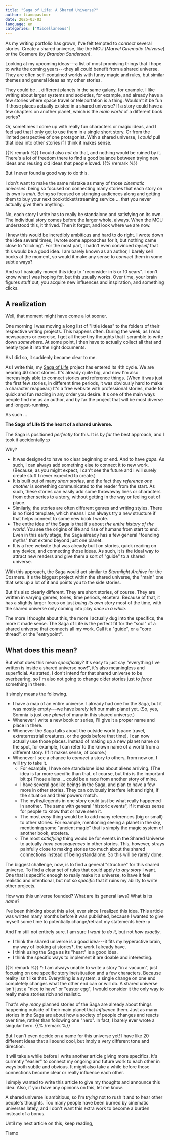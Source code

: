```yaml
---
title: "Saga of Life: A Shared Universe?"
author: tiamopastoor
date: 2025-03-03
language: en
categories: ["Miscellaneous"]
---
```


As my writing portfolio has grown, I've felt tempted to _connect_ several stories. Create a shared universe, like the MCU (_Marvel Cinematic Universe_) or the Cosmere (by _Brandon Sanderson_).

Looking at my upcoming ideas---a list of most promising things that I hope to write the coming years---they all could benefit from a shared universe. They are often self-contained worlds with funny magic and rules, but similar themes and general ideas as my other stories. 

They could be ... different planets in the same galaxy, for example. I like writing about larger systems and societies, for example, and already have a few stories where space travel or teleportation is a thing. Wouldn't it be fun if those places actually existed in a shared universe? If a story could have a few chapters on another planet, which is the _main world_ of a different book series? 

Or, sometimes I come up with really fun characters or magic ideas, and I feel sad that I only get to use them in a single short story. Or from the limited perspective of one protagonist. With a shared universe, I _could_ pull that idea into other stories if I think it makes sense. 

{{% remark %}}
I could also _not_ do that, and nothing would be ruined by it. There's a lot of freedom there to find a good balance between trying new ideas and reusing old ideas that people loved.
{{% /remark %}}

But I never found a good way to do this. 

I don't want to make the same mistake as many of those _cinematic universes_: being so focused on connecting many stories that each story on its own is _meh_. Being so focused on stringing audiences along and getting them to buy your next book/ticket/streaming service ... that you never actually _give_ them anything. 

No, each story I write has to really be standalone and satisfying on its own. The individual story comes before the larger whole, always. When the MCU understood this, it thrived. Then it forgot, and look where we are now.

I knew this would be incredibly ambitious and hard to do right. I wrote down the idea several times, I wrote some approaches for it, but nothing came close to "clicking". For the most part, I hadn't even convinced _myself_ that this would be a good idea. I am barely known as an author, I barely sell books at the moment, so would it make any sense to _connect_ them in some subtle ways?

And so I basically moved this idea to "reconsider in 5 or 10 years". I don't know what I was hoping for, but this usually works. Over time, your brain figures stuff out, you acquire new influences and inspiration, and something clicks.

## A realization

Well, that moment might have come a lot sooner.

One morning I was moving a long list of "little ideas" to the folders of their respective writing projects. This happens often. During the week, as I read newspapers or exercise, I get all these tiny thoughts that I scramble to write down _somewhere_. At some point, I then have to actually collect all that and neatly type it into the right documents.

As I did so, it suddenly became clear to me.

As I write this, my [Saga of Life](https://thesagaoflife.com) project has entered its 4th cycle. We are nearing 40 short stories. It's already quite big, and now I'm also increasingly able to connect stories and reference things. (When it was just the first few stories, in different time periods, it was obviously hard to make a character reappear.) It's a free website with professional stories, made for quick and fun reading in any order you desire. It's one of the main ways people find me as an author, and by far the project that will be most diverse and longest-running.

As such ...

**The Saga of Life IS the heart of a shared universe.**

The Saga is positioned _perfectly_ for this. It is _by far_ the best approach, and I took it accidentally :p

Why?

* It was designed to have no clear beginning or end. And to have _gaps_. As such, I can always add something else to connect it to new work. (Because, as you might expect, I can't see the future and I will surely create stuff I never expected to create.)
* It is built out of many _short stories_, and the fact they _reference one another_ is something communicated to the reader from the start. As such, these stories can easily add some throwaway lines or characters from other series to a story, without getting in the way or feeling out of place.
* Similarly, the stories are often different genres and writing styles. There is no fixed template, which means I can always try a new structure if that helps connect to some new book I wrote.
* The entire idea of the Saga is that it's about _the entire history of the world_. You see the origins of life and rise of humans from start to end. Even in this early stage, the Saga already has a few general "founding myths" that extend beyond just one planet.
* It is a free website that was already built on stories, quick reading on any device, and connecting those ideas. As such, it is the ideal way to attract new readers and give them a sort of "guide" to a shared universe.

With this approach, the Saga would act similar to _Stormlight Archive_ for the Cosmere. It's the biggest project within the shared universe, the "main" one that sets up a lot of it and points you to the side stories. 

But it's also clearly different. They are short stories, of course. They are written in varying genres, tones, time periods, etcetera. Because of that, it has a slightly larger focus on just _being its own story_ most of the time, with the shared universe only coming into play _once in a while_.

The more I thought about this, the more I actually dug into the specifics, the more it made sense. The Saga of Life is the perfect fit for the "soul" of a shared universe that connects all my work. Call it a "guide", or a "core thread", or the "entrypoint".

## What does this mean?

But what does this mean _specifically_? It's easy to just say "everything I've written is inside a shared universe now!", it's also meaningless and superficial. As stated, I don't intend for that shared universe to be overbearing, so I'm also not going to change older stories just to _force_ something in there.

It simply means the following.

* I have a map of an entire universe. I already had one for the Saga, but it was mostly empty---we have barely left our main planet yet. (So, yes, Somnia is just _one planet_ of many in this shared universe.)
* Whenever I write a new book or series, I'll give it a proper name and place in there.
* Whenever the Saga talks about the outside world (space travel, extraterrestrial creatures, or the gods before that time), I can now actually use those places. Instead of making up a new planet name on the spot, for example, I can refer to the known name of a world from a different story. (If it makes sense, of course.)
* Whenever I see a chance to _connect_ a story to others, from now on, I will try to take it.
  * For example, I have one standalone idea about aliens arriving. (The idea is far more specific than that, of course, but this is the important bit :p) Those aliens ... could be a race from another story of mine.
  * I have several godlike beings in the Saga, and plan to have a few more in other stories. They can obviously interfere left and right, if the situation and their powers match.
  * The myths/legends in one story could just be what really happened in another. The same with general "historic events", if it makes sense for people to know that or have seen it.
  * The most _easy_ thing would be to add many references (big or small) to other stories. For example, mentioning seeing a planet in the sky, mentioning some "ancient magic" that is simply the magic system of another book, etcetera.
  * The most _satisfying_ thing would be for events in the Shared Universe to actually _have consequences_ in other stories. This, however, strays painfully close to making stories too much about the shared connections instead of being standalone. So this will be rarely done.

The biggest challenge, now, is to find a general "structure" for this shared universe. To find a clear set of rules that could apply to _any story_ I want. One that is specific enough to really make it a universe, to have it feel realistic and intentional, but not _so specific_ that it ruins my ability to write other projects.

How was this universe founded? What are its general laws? What is its _name_?

I've been thinking about this a lot, ever since I realized this idea. This article was written many months before it was published, because I wanted to give myself some time to potentially change/retract my statements here :p

And I'm still not entirely sure. I am sure I _want to do it_, but not _how exactly_. 

* I think the shared universe is a good idea---it fits my hyperactive brain, my way of looking at stories†, the work I already have. 
* I think using the Saga as its "heart" is a good idea. 
* I think the specific ways to implement it are doable and interesting.

{{% remark %}}
†: I am always unable to write a story "in a vacuum", just focusing on one specific storyline/situation and a few characters. Because reality isn't like that. Everything is a system, a single change on one end completely changes what the other end can or will do. A shared universe isn't just a "nice to have" or "easter egg", I would consider it the only way to really make stories rich and realistic. 

That's why _many_ planned stories of the Saga are already about things happening outside of their main planet that _influence_ them. Just as many stories in the Saga are about how a society of people changes and reacts over time, rather than following one "hero". In fact, I barely ever wrote a singular hero.
{{% /remark %}}

But I can't even decide on a name for this universe yet! I have like 20 different ideas that all sound cool, but imply a very different tone and direction.

It will take a while before I write another article giving more specifics. It's currently "easier" to connect my ongoing and future work to each other in ways both subtle and obvious. It might also take a while before those connections become clear or really influence each other.

I simply wanted to write this article to give my thoughts and announce this idea. Also, if you have any opinions on this, let me know. 

A shared universe is ambitious, so I'm _trying_ not to rush it and to hear other people's thoughts. Too many people have been burned by cinematic universes lately, and I don't want this extra work to become a burden instead of a bonus.

Until my next article on this, keep reading,

Tiamo

